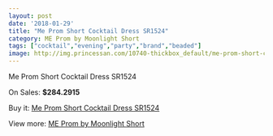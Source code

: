 ```yaml
---
layout: post
date: '2018-01-29'
title: "Me Prom Short Cocktail Dress SR1524"
category: ME Prom by Moonlight Short
tags: ["cocktail","evening","party","brand","beaded"]
image: http://img.princessan.com/10740-thickbox_default/me-prom-short-cocktail-dress-sr1524.jpg
---
```

Me Prom Short Cocktail Dress SR1524

On Sales: **$284.2915**
<a href="https://www.princessan.com/en/me-prom-by-moonlight-short/4743-me-prom-short-cocktail-dress-sr1524.html"><amp-img layout="responsive" width="600" height="600" src="//img.princessan.com/10740-thickbox_default/me-prom-short-cocktail-dress-sr1524.jpg" alt="Me Prom Short Cocktail Dress SR1524 0" /></a>

Buy it: [Me Prom Short Cocktail Dress SR1524](https://www.princessan.com/en/me-prom-by-moonlight-short/4743-me-prom-short-cocktail-dress-sr1524.html "Me Prom Short Cocktail Dress SR1524")

View more: [ME Prom by Moonlight Short](https://www.princessan.com/en/34-me-prom-by-moonlight-short "ME Prom by Moonlight Short")